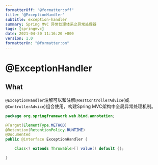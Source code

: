 ```yaml
---
formatterOff: "@formatter:off"
title: '@ExceptionHandler' 
subtitle: exception-handler 
summary: Spring MVC 异常处理体系之异常处理器 
tags: [springmvc] 
date: 2021-04-30 11:16:20 +800 
version: 1.0
formatterOn: "@formatter:on"
---
```


# @ExceptionHandler

## What

`@ExceptionHandler`注解可以和注解`@RestControllerAdvice`(或`@ControllerAdvice`)组合使用，构建Spring MVC架构中全局异常处理机制。

```java
package org.springframework.web.bind.annotation;

@Target(ElementType.METHOD)
@Retention(RetentionPolicy.RUNTIME)
@Documented
public @interface ExceptionHandler {

	Class<? extends Throwable>[] value() default {};

}
```